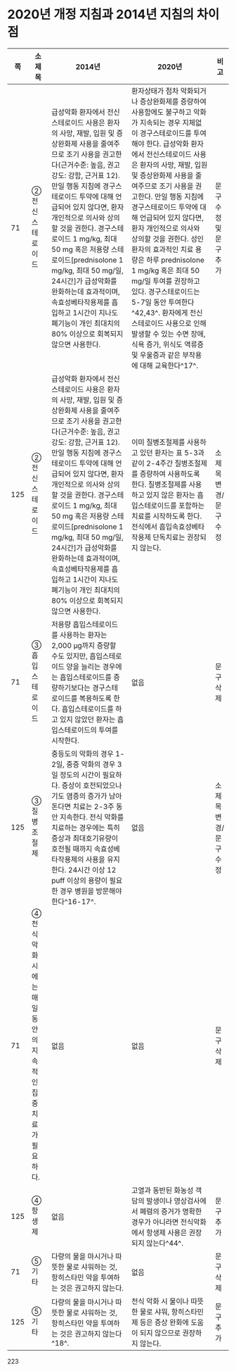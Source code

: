# 2020년 개정 지침과 2014년 지침의 차이점

| 쪽 | 소제목 | 2014년 | 2020년 | 비고 |
|---|---|---|---|---|
| 71 | ② 전신스테로이드 | 급성악화 환자에서 전신스테로이드 사용은 환자의 사망, 재발, 입원 및 증상완화제 사용을 줄여주므로 조기 사용을 권고한다(근거수준: 높음, 권고강도: 강함, 근거표 12). 만일 행동 지침에 경구스테로이드 투약에 대해 언급되어 있지 않다면, 환자 개인적으로 의사와 상의할 것을 권한다. 경구스테로이드 1 mg/kg, 최대 50 mg 혹은 저용량 스테로이드[prednisolone 1 mg/kg, 최대 50 mg/일, 24시간]가 급성악화를 완화하는데 효과적이며, 속효성베타작용제를 흡입하고 1시간이 지나도 폐기능이 개인 최대치의 80% 이상으로 회복되지 않으면 사용한다. | 환자상태가 점차 악화되거나 증상완화제를 증량하여 사용함에도 불구하고 악화가 지속되는 경우 지체없이 경구스테로이드를 투여해야 한다. 급성악화 환자에서 전신스테로이드 사용은 환자의 사망, 재발, 입원 및 증상완화제 사용을 줄여주므로 조기 사용을 권고한다. 만일 행동 지침에 경구스테로이드 투약에 대해 언급되어 있지 않다면, 환자 개인적으로 의사와 상의할 것을 권한다. 성인 환자의 효과적인 치료 용량은 하루 prednisolone 1 mg/kg 혹은 최대 50 mg/일 투여를 권장하고 있다. 경구스테로이드는 5-7일 동안 투여한다^42,43^. 환자에게 전신스테로이드 사용으로 인해 발생할 수 있는 수면 장애, 식욕 증가, 위식도 역류증 및 우울증과 같은 부작용에 대해 교육한다^17^. | 문구 수정 및 문구 추가 |
| 125 | ② 전신스테로이드 | 급성악화 환자에서 전신스테로이드 사용은 환자의 사망, 재발, 입원 및 증상완화제 사용을 줄여주므로 조기 사용을 권고한다(근거수준: 높음, 권고강도: 강함, 근거표 12). 만일 행동 지침에 경구스테로이드 투약에 대해 언급되어 있지 않다면, 환자 개인적으로 의사와 상의할 것을 권한다. 경구스테로이드 1 mg/kg, 최대 50 mg 혹은 저용량 스테로이드[prednisolone 1 mg/kg, 최대 50 mg/일, 24시간]가 급성악화를 완화하는데 효과적이며, 속효성베타작용제를 흡입하고 1시간이 지나도 폐기능이 개인 최대치의 80% 이상으로 회복되지 않으면 사용한다. | 이미 질병조절제를 사용하고 있던 환자는 표 5-3과 같이 2-4주간 질병조절제를 증량하여 사용하도록 한다. 질병조절제를 사용하고 있지 않은 환자는 흡입스테로이드를 포함하는 치료를 시작하도록 한다. 전식에서 흡입속효성베타작용제 단독치료는 권장되지 않는다. | 소제목 변경/ 문구 수정 |
| 71 | ③ 흡입스테로이드 | 저용량 흡입스테로이드를 사용하는 환자는 2,000 µg까지 증량할 수도 있지만, 흡입스테로이드 양을 늘리는 경우에는 흡입스테로이드를 증량하기보다는 경구스테로이드를 복용하도록 한다. 흡입스테로이드를 하고 있지 않았던 환자는 흡입스테로이드의 투여를 시작한다. | 없음 | 문구 삭제 |
| 125 | ③ 질병조절제 | 중등도의 악화의 경우 1-2일, 중증 악화의 경우 3일 정도의 시간이 필요하다. 증상이 호전되었으나 기도 염증의 증가가 남아 돈다면 치료는 2-3주 동안 지속한다. 전식 악화를 치료하는 경우에는 특히 증상과 최대호기유량이 호전될 때까지 속효성베타작용제의 사용을 유지한다. 24시간 이상 12 puff 이상의 용량이 필요한 경우 병원을 방문해야 한다^16-17^. | 없음 | 소제목 변경/ 문구 수정 |
| 71 | ④ 천식 악화 시에는 매일 동안의 지속적인 집중 치료가 필요하다. | 없음 | 없음 | 문구 삭제 |
| 125 | ④ 항생제 | 없음 | 고열과 동반된 화농성 객담의 발생이나 영상검사에서 폐렴의 증거가 명확한 경우가 아니라면 전식악화에서 항생제 사용은 권장되지 않는다^44^. | 문구 추가 |
| 71 | ⑤ 기타 | 다량의 물을 마시거나 따뜻한 물로 샤워하는 것, 항히스타민 약을 투여하는 것은 권고하지 않는다. | 없음 | 문구 삭제 |
| 125 | ⑤ 기타 | 다량의 물을 마시거나 따뜻한 물로 샤워하는 것, 항히스타민 약을 투여하는 것은 권고하지 않는다^18^. | 천식 악화 시 물이나 따뜻한 물로 샤워, 항히스타민제 등은 증상 완화에 도움이 되지 않으므로 권장하지 않는다. | 문구 추가 |

<PAGE>223